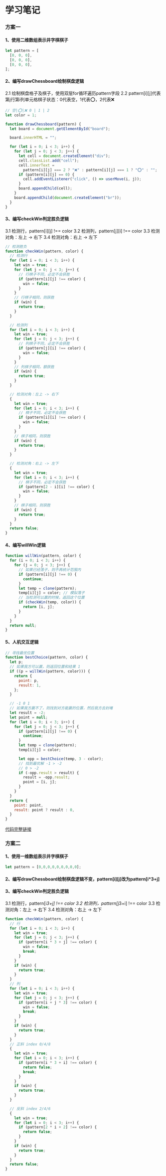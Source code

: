 # 学习笔记
### 方案一
#### 1、使用二维数组表示井字棋棋子
```javascript
let pattern = [
  [0, 0, 0],
  [0, 0, 0],
  [0, 0, 0],
];
```
#### 2、编写drawChessboard绘制棋盘逻辑
2.1 绘制棋盘格子及棋子，使用双层for循环遍历pattern字段
2.2 pattern[i][j]代表第j行第i列单元格棋子状态：0代表空，1代表⭕，2代表❌

```javascript
// 空|⭕|❌ 0 | 1 | 2
let color = 1;

function drawChessboard(pattern) {
  let board = document.getElementById("board");

  board.innerHTML = "";

  for (let i = 0; i < 3; i++) {
    for (let j = 0; j < 3; j++) {
      let cell = document.createElement("div");
      cell.classList.add("cell");
      cell.innerText =
        pattern[i][j] === 2 ? "❌" : pattern[i][j] === 1 ? "⭕" : "";
      if (pattern[i][j] == 0) {
        cell.addEventListener("click", () => userMove(i, j));
      }
      board.appendChild(cell);
    }
    board.appendChild(document.createElement("br"));
  }
}
```

#### 3、编写checkWin判定胜负逻辑
3.1 检测行，pattern[i][j] !== color
3.2 检测列，pattern[j][i] !== color
3.3 检测对角：左上 -> 右下
3.4 检测对角：右上 -> 左下

```javascript
// 检测胜负
function checkWin(pattern, color) {
  // 检测行
  for (let i = 0; i < 3; i++) {
    let win = true;
    for (let j = 0; j < 3; j++) {
      // 行棋子不同，必定不会获胜
      if (pattern[i][j] !== color) {
        win = false;
      }
    }
    // 行棋子相同，则获胜
    if (win) {
      return true;
    }
  }

  // 检测列
  for (let i = 0; i < 3; i++) {
    let win = true;
    for (let j = 0; j < 3; j++) {
      // 列棋子不同，必定不会获胜
      if (pattern[j][i] !== color) {
        win = false;
      }
    }
    // 列棋子相同，额获胜
    if (win) {
      return true;
    }
  }

  // 检测对角：左上 -> 右下
  {
    let win = true;
    for (let i = 0; i < 3; i++) {
      // 棋子不同，必定不会获胜
      if (pattern[i][i] !== color) {
        win = false;
      }
    }
    // 棋子相同，则获胜
    if (win) {
      return true;
    }
  }

  // 检测对角：右上 -> 左下
  {
    let win = true;
    for (let i = 0; i < 3; i++) {
      // 棋子不同，必定不会获胜
      if (pattern[2 - i][i] !== color) {
        win = false;
      }
    }
    // 棋子相同，则获胜
    if (win) {
      return true;
    }
  }
  return false;
}
```

#### 4、编写willWin逻辑
```javascript
function willWin(pattern, color) {
  for (i = 0; i < 3; i++) {
    for (j = 0; j < 3; j++) {
      // 如果已经落子，则不再统计范围内
      if (pattern[i][j] !== 0) {
        continue;
      }
      let temp = clone(pattern);
      temp[i][j] = color; // 模拟落子
      // 当检测可以赢的时候，返回这个位置
      if (checkWin(temp, color)) {
        return [i, j];
      }
    }
  }
  return null;
}
```

#### 5、人机交互逻辑
```javascript
// 寻找最优位置
function bestChoice(pattern, color) {
  let p;
  // 如果我方可以赢，则返回位置和结果 1
  if ((p = willWin(pattern, color))) {
    return {
      point: p,
      result: 1,
    };
  }

  // -1 0 1
  // 如果我方赢不了，则找到对方能赢的位置，然后我方去封堵
  let result = -2;
  let point = null;
  for (let i = 0; i < 3; i++) {
    for (let j = 0; j < 3; j++) {
      if (pattern[i][j] !== 0) {
        continue;
      }
      let temp = clone(pattern);
      temp[i][j] = color;

      let opp = bestChoice(temp, 3 - color);
      // 找到最优解 -1 > -2
      // 0 > -2
      if (-opp.result > result) {
        result = -opp.result;
        point = [i, j];
      }
    }
  }
  return {
    point: point,
    result: point ? result : 0,
  }
}
```
[代码完整链接](https://github.com/clwu1994/Frontend-08-Template/tree/main/Week%2001)

### 方案二
#### 1、使用一维数组表示井字棋棋子
```javascript
let pattern = [0,0,0,0,0,0,0,0,0];
```
#### 2、编写drawChessboard绘制棋盘逻辑不变，pattern[i][j]改为pattern[i*3+j]
#### 3、编写checkWin判定胜负逻辑
3.1 检测行，pattern[i*3+j] !== color
3.2 检测列，pattern[j*3+i] !== color
3.3 检测对角：左上 -> 右下
3.4 检测对角：右上 -> 左下
```javascript
function checkWin(pattern, color) {
  // 行
  for (let i = 0; i < 3; i++) {
    let win = true;
    for (let j = 0; j < 3; j++) {
      if (pattern[i * 3 + j] !== color) {
        win = false;
        break;
      }
    }
    if (win) {
      return true;
    }
  }
  // 列
  for (let i = 0; i < 3; i++) {
    let win = true;
    for (let j = 0; j < 3; j++) {
      if (pattern[i + j * 3] !== color) {
        win = false;
        break;
      }
    }
    if (win) {
      return true;
    }
  }
  // 正斜 index 0/4/8
  {
    let win = true;
    for (let i = 0; i < 3; i++) {
      if (pattern[i * 3 + i] !== color) {
        return false;
        break;
      }
    }
    if (win) {
      return true;
    }
  }

  // 反斜 index 2/4/6
  {
    let win = true;
    for (let i = 0; i < 3; i++) {
      if (pattern[2 * i + 2] !== color) {
        return false;
      }
    }
    if (win) {
      return true;
    }
  }
  return false;
}
```